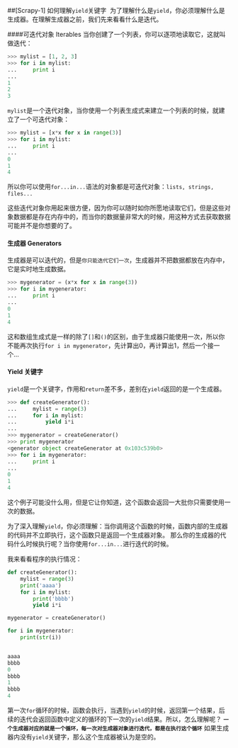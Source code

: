 ##[Scrapy-1] 如何理解`yield`关键字
﻿
为了理解什么是`yield`，你必须理解什么是生成器。在理解生成器之前，我们先来看看什么是迭代。

####可迭代对象 Iterables
当你创建了一个列表，你可以逐项地读取它，这就叫做迭代：
```python
>>> mylist = [1, 2, 3]
>>> for i in mylist:
...     print i
...
1
2
3
```
`mylist`是一个迭代对象，当你使用一个列表生成式来建立一个列表的时候，就建立了一个可迭代对象：
```python
>>> mylist = [x*x for x in range(3)]
>>> for i in mylist:
...     print i
...
0
1
4
```
所以你可以使用`for...in...`语法的对象都是可迭代对象：`lists, strings, files...`

这些迭代对象你用起来很方便，因为你可以随时如你所愿地读取它们，但是这些对象数据都是存在内存中的，而当你的数据量非常大的时候，用这种方式去获取数据可能并不是你想要的了。

#### 生成器 Generators
生成器是可以迭代的，但是`你只能迭代它们一次`，生成器并不把数据都放在内存中，它是实时地生成数据。
```python
>>> mygenerator = (x*x for x in range(3))
>>> for i in mygenerator:
...     print i
...
0
1
4
```
这和数组生成式是一样的除了`[]`和`()`的区别，由于生成器只能使用一次，所以你不能再次执行`for i in mygenerator`，先计算出0，再计算出1，然后一个接一个...

#### Yield 关键字
`yield`是一个关键字，作用和`return`差不多，差别在`yield`返回的是一个生成器。
```python
>>> def createGenerator():
...     mylist = range(3)
...     for i in mylist:
...         yield i*i
...
>>> mygenerator = createGenerator()
>>> print mygenerator
<generator object createGenerator at 0x103c539b0>
>>> for i in mygenerator:
...     print i
...
0
1
4
```
这个例子可能没什么用，但是它让你知道，这个函数会返回一大批你只需要使用一次的数据。

为了深入理解`yield`，你必须理解：当你调用这个函数的时候，函数内部的生成器的代码并不立即执行，这个函数只是返回一个生成器对象。
那么你的生成器的代码什么时候执行呢？当你使用`for...in...`进行迭代的时候。

我来看看程序的执行情况：
```python
def createGenerator():
    mylist = range(3)
    print('aaaa')
    for i in mylist:
        print('bbbb')
        yield i*i

mygenerator = createGenerator()

for i in mygenerator:
    print(str(i))


aaaa
bbbb
0
bbbb
1
bbbb
4
```

第一次`for`循环的时候，函数会执行，当遇到`yield`的时候，返回第一个结果，后续的迭代会返回函数中定义的循环的下一次的`yield`结果。所以，怎么理解呢？
**`一个生成器对应的就是一个循环，每一次对生成器对象进行迭代，都是在执行这个循环`**
如果生成器内没有`yield`关键字，那么这个生成器被认为是空的。








